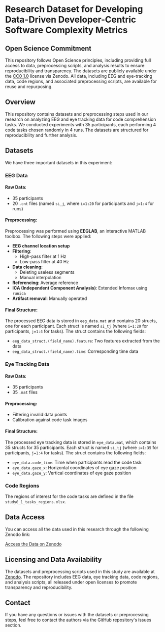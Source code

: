 # Research Dataset for Developing Data-Driven Developer-Centric Software Complexity Metrics

## Open Science Commitment

This repository follows Open Science principles, including providing full access to data, preprocessing scripts, and analysis results to ensure reproducibility and transparency. The datasets are publicly available under the [CC0 1.0](https://creativecommons.org/publicdomain/zero/1.0/) license via Zenodo. All data, including EEG and eye-tracking data, code regions, and associated preprocessing scripts, are available for reuse and repurposing.

## Overview

This repository contains datasets and preprocessing steps used in our research on analyzing EEG and eye tracking data for code comprehension tasks. We conducted experiments with 35 participants, each performing 4 code tasks chosen randomly in 4 runs. The datasets are structured for reproducibility and further analysis.

## Datasets

We have three important datasets in this experiment:

### EEG Data

#### Raw Data:
- 35 participants
- 20 `.cnt` files (named `si_j`, where `i=1:20` for participants and `j=1:4` for runs)

#### Preprocessing:
Preprocessing was performed using **EEGLAB**, an interactive MATLAB toolbox. The following steps were applied:
- **EEG channel location setup**
- **Filtering**: 
  - High-pass filter at 1 Hz
  - Low-pass filter at 40 Hz
- **Data cleaning**:
  - Deleting useless segments
  - Manual interpolation
- **Referencing**: Average reference
- **ICA (Independent Component Analysis)**: Extended Infomax using `runica`
- **Artifact removal**: Manually operated

#### Final Structure:
The processed EEG data is stored in `eeg_data.mat` and contains 20 structs, one for each participant. Each struct is named `si_tj` (where `i=1:20` for participants, `j=1:4` for tasks). The struct contains the following fields:
- `eeg_data_struct.(field_name).feature`: Two features extracted from the data
- `eeg_data_struct.(field_name).time`: Corresponding time data

### Eye Tracking Data

#### Raw Data:
- 35 participants
- 35 `.mat` files

#### Preprocessing:
- Filtering invalid data points
- Calibration against code task images

#### Final Structure:
The processed eye tracking data is stored in `eye_data.mat`, which contains 35 structs for 35 participants. Each struct is named `si_tj` (where `i=1:35` for participants, `j=1:4` for tasks). The struct contains the following fields:
- `eye_data.code_time`: Time when participants read the code task
- `eye_data.gaze_x`: Horizontal coordinates of eye gaze position
- `eye_data.gaze_y`: Vertical coordinates of eye gaze position

### Code Regions

The regions of interest for the code tasks are defined in the file `study0_1_tasks_regions.xlsx`.

## Data Access

You can access all the data used in this research through the following Zenodo link:

[Access the Data on Zenodo](https://zenodo.org/record/15106502)

## Licensing and Data Availability

The datasets and preprocessing scripts used in this study are available at [Zenodo](https://zenodo.org/record/15106502). The repository includes EEG data, eye tracking data, code regions, and analysis scripts, all released under open licenses to promote transparency and reproducibility.

## Contact

If you have any questions or issues with the datasets or preprocessing steps, feel free to contact the authors via the GitHub repository's issues section.

